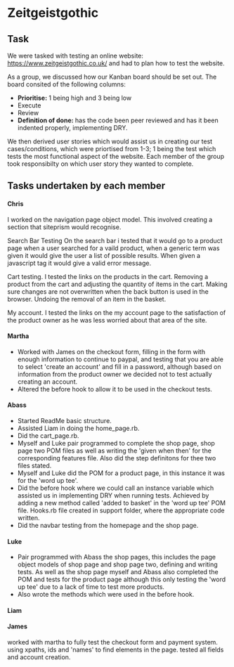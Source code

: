 # Zeitgeistgothic

## Task
We were tasked with testing an online website: <https://www.zeitgeistgothic.co.uk/> and had to plan how to test the website.

As a group, we discussed how our Kanban board should be set out. The board consited of the following columns:

* **Prioritise:** 1 being high and 3 being low
* Execute
* Review
* **Definition of done:** has the code been peer reviewed and has it been indented properly, implementing DRY.

We then derived user stories which would assist us in creating our test cases/conditions, which were priortised from 1-3; 1 being the test which tests the most functional aspect of the website. Each member of the group took responsibilty on which user story they wanted to complete.

## Tasks undertaken by each member

#### Chris
I worked on the navigation page object model. This involved creating a section that siteprism would recognise. 

Search Bar Testing
On the search bar i tested that it would go to a product page when a user searched for a vaild product, when a generic term was given it would give the user a list of possible results. When given a javascript tag it would give a valid error message. 

Cart testing. 
I tested the links on the products in the cart. Removing a product from the cart and adjusting the quantity of items in the cart. Making sure changes are not overwritten when the back button is used in the browser. Undoing the removal of an item in the basket. 

My account.
I tested the links on the my account page to the satisfaction of the product owner as he was less worried about that area of the site. 

#### Martha
* Worked with James on the checkout form, filling in the form with enough information to continue to paypal, and testing that you are able to select 'create an account' and fill in a password, although based on information from the product owner we decided not to test actually creating an account.
* Altered the before hook to allow it to be used in the checkout tests.

#### Abass
* Started ReadMe basic structure.
* Assisted Liam in doing the home_page.rb.
* Did the cart_page.rb.
* Myself and Luke pair programmed to complete the shop page, shop page two POM files as well as writing the 'given when then' for the corresponding features file. Also did the step definitons for thee two files stated.
* Myself and Luke did the POM for a product page, in this instance it was for the 'word up tee'.
* Did the before hook where we could call an instance variable which assisted us in implementing DRY when running tests. Achieved by adding a new method called 'added to basket' in the 'word up tee' POM file. Hooks.rb file created in support folder, where the appropriate code written.
* Did the navbar testing from the homepage and the shop page.

#### Luke
* Pair programmed with Abass the shop pages, this includes the page object models of shop page and shop page two, defining and writing tests. As well as the shop page myself and Abass also completed the POM and tests for the product page although this only testing the 'word up tee' due to a lack of time to test more products. 
* Also wrote the methods which were used in the before hook.   

#### Liam

#### James
worked with martha to fully test the checkout form and payment system. using xpaths, ids and 'names' to find elements in the page. tested all fields and account creation.
